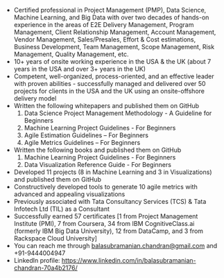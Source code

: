 - Certified professional in Project Management (PMP), Data Science, Machine Learning, and Big Data with over two decades of hands-on experience in the areas of E2E Delivery Management, Program Management, Client Relationship Management, Account Management, Vendor Management, Sales/Presales, Effort & Cost estimations, Business Development, Team Management, Scope Management, Risk Management, Quality Management, etc.
- 10+ years of onsite working experience in the USA & the UK (about 7 years in the USA and over 3+ years in the UK) 
- Competent, well-organized, process-oriented, and an effective leader with proven abilities - successfully managed and delivered over 50 projects  for clients in the USA and the UK using an onsite-offshore delivery model 
- Written the following whitepapers and published them on GitHub 
     1.	Data Science Project Management Methodology - A Guideline for Beginners
     2.	Machine Learning Project Guidelines - For Beginners 
     3.	Agile Estimation Guidelines – For Beginners
     4.	Agile Metrics Guidelines – For Beginners
- Written the following books and published them on GitHub
     1.	Machine Learning Project Guidelines - For Beginners 
     2.	Data Visualization Reference Guide - For Beginners
- Developed 11 projects (8 in Machine Learning and 3 in Visualizations) and published them on GitHub
- Constructively developed tools to generate 10 agile metrics with advanced and appealing visualizations
- Previously associated with Tata Consultancy Services (TCS) & Tata Infotech Ltd (TIL) as a Consultant
- Successfully earned 57 certificates [1 from Project Management Institute (PMI), 7 from Coursera, 34 from IBM CognitiveClass.ai (formerly IBM Big Data University), 12 from DataCamp, and 3 from Rackspace Cloud University]
- You can reach me through balasubramanian.chandran@gmail.com and +91-9444004947
- LinkedIn profile: https://www.linkedin.com/in/balasubramanian-chandran-70a4b2176/ 

